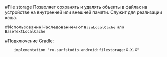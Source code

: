 #File storage
Позволяет сохранять и удалять объекты в файлах на устройстве на внутренней или внешней памяти.
Служит для реализации кэша.

#Использование
Наследованием от `BaseLocalCache` или `BaseTextLocalCache`

#Подключение
Gradle:
```
    implementation "ru.surfstudio.android:filestorage:X.X.X"
```